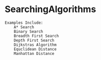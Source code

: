 # SearchingAlgorithms
    Examples Include: 
        A* Search
        Binary Search
        Breadth First Search
        Depth First Search
        Dijkstras Algorithm
        Equclidean Distance
        Manhattan Distance


